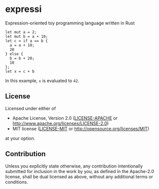 # expressi

Expression-oriented toy programming language written in Rust

```
let mut a = 2;
let mut b = a + 10;
let c = if a == b {
  a = a + 10;
  20
} else {
  b = b + 20;
  10
};
let x = c + b
```

In this example, `x` is evaluated to `42`.

## License

Licensed under either of

 * Apache License, Version 2.0
   ([LICENSE-APACHE](LICENSE-APACHE) or http://www.apache.org/licenses/LICENSE-2.0)
 * MIT license
   ([LICENSE-MIT](LICENSE-MIT) or http://opensource.org/licenses/MIT)

at your option.

## Contribution

Unless you explicitly state otherwise, any contribution intentionally submitted
for inclusion in the work by you, as defined in the Apache-2.0 license, shall be
dual licensed as above, without any additional terms or conditions.
